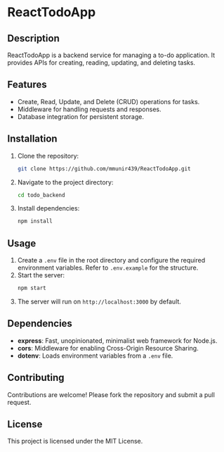 # ReactTodoApp

## Description
ReactTodoApp is a backend service for managing a to-do application. It provides APIs for creating, reading, updating, and deleting tasks.

## Features
- Create, Read, Update, and Delete (CRUD) operations for tasks.
- Middleware for handling requests and responses.
- Database integration for persistent storage.
        
## Installation
1. Clone the repository:
   ```bash
   git clone https://github.com/mmunir439/ReactTodoApp.git
   ```
2. Navigate to the project directory:
   ```bash
   cd todo_backend
   ```
3. Install dependencies:
   ```bash
   npm install
   ```

## Usage
1. Create a `.env` file in the root directory and configure the required environment variables. Refer to `.env.example` for the structure.
2. Start the server:
   ```bash
   npm start
   ```
3. The server will run on `http://localhost:3000` by default.

## Dependencies
- **express**: Fast, unopinionated, minimalist web framework for Node.js.
- **cors**: Middleware for enabling Cross-Origin Resource Sharing.
- **dotenv**: Loads environment variables from a `.env` file.

## Contributing
Contributions are welcome! Please fork the repository and submit a pull request.

## License
This project is licensed under the MIT License.